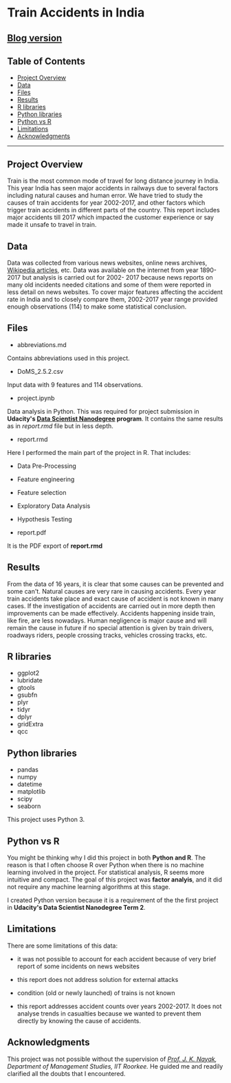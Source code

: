 # Train Accidents in India

## [Blog version](https://medium.com/@sanjeevai/train-accidents-in-india-c1b0f180b2d2)

## Table of Contents
- [Project Overview](#overview)
- [Data](#data)
- [Files](#files)
- [Results](#res)
- [R libraries](#rlib)
- [Python libraries](#pythonlib)
- [Python vs R](#pythonr)
- [Limitations](#lim)
- [Acknowledgments](#ack)

***

<a id='overview'></a>
## Project Overview

Train is the most common mode of travel for long distance journey in India. This year India has seen major accidents in railways due to several factors including natural causes and human error. We have tried to study the causes of train accidents for year 2002-2017, and other factors which trigger train accidents in different parts of the country. This report includes major accidents till 2017 which impacted the customer experience or say made it unsafe to travel in train.

<a id='data'></a>
## Data

Data was collected from various news websites, online news archives, [Wikipedia articles](https://en.wikipedia.org/wiki/List_of_Indian_rail_accidents), etc. Data was available on the internet from year 1890-2017 but analysis is carried out for 2002- 2017 because news reports on many old incidents needed citations and some of them were reported in less detail on news websites. To cover major features affecting the accident rate in India and to closely compare them, 2002-2017 year range provided enough observations (114) to make some statistical conclusion.

<a id='files'></a>
## Files

* abbreviations.md

Contains abbreviations used in this project.

* DoMS_2.5.2.csv

Input data with 9 features and 114 observations.

* project.ipynb

Data analysis in Python. This was required for project submission in **Udacity's [Data Scientist Nanodegree](https://in.udacity.com/course/data-scientist-nanodegree--nd025) program**. It contains the same results as in *report.rmd* file but in less depth.

* report.rmd

Here I performed the main part of the project in R. That includes:

* Data Pre-Processing
* Feature engineering
* Feature selection
* Exploratory Data Analysis
* Hypothesis Testing

* report.pdf

It is the PDF export of **report.rmd**

<a id='res'></a>
## Results

From the data of 16 years, it is clear that some causes can be prevented and some can't. Natural causes are very rare in causing accidents. Every year train accidents take place and exact cause of accident is not known in many cases. If the investigation of accidents are carried out in more depth then improvements can be made effectively. Accidents happening inside train, like fire, are less nowadays. Human negligence is major cause and will remain the cause in future if no special attention is given by train drivers, roadways riders, people crossing tracks, vehicles crossing tracks, etc. 

<a id='rlib'></a>
## R libraries

* ggplot2
* lubridate
* gtools
* gsubfn
* plyr
* tidyr
* dplyr
* gridExtra
* qcc

<a id='pythonlib'></a>
## Python libraries

* pandas
* numpy
* datetime
* matplotlib
* scipy
* seaborn

This project uses Python 3.

<a id='pythonr'></a>
## Python vs R

You might be thinking why I did this project in both **Python and R**. The reason is that I often choose R over Python when there is no machine learning involved in the project. For statistical analysis, R seems more intuitive and compact. The goal of this project was **factor analyis**, and it did not require any machine learning algorithms at this stage.

I created Python version because it is a requirement of the the first project in **Udacity's Data Scientist Nanodegree Term 2**.

<a id='lim'></a>
## Limitations

There are some limitations of this data:

* it was not possible to account for each accident because of very brief report of some incidents on news websites

* this report does not address solution for external attacks

* condition (old or newly launched) of trains is not known

* this report addresses accident counts over years 2002-2017. It does not analyse trends in casualties because we wanted to prevent them directly by knowing the cause of accidents.

<a id='ack'></a>
## Acknowledgments

This project was not possible without the supervision of _[Prof. J. K. Nayak](https://iitr.ac.in/Departments/Management%20Studies%20Department/People/Faculty/100587.html), Department of Management Studies, IIT Roorkee._ He guided me and readily clarified all the doubts that I encountered.
